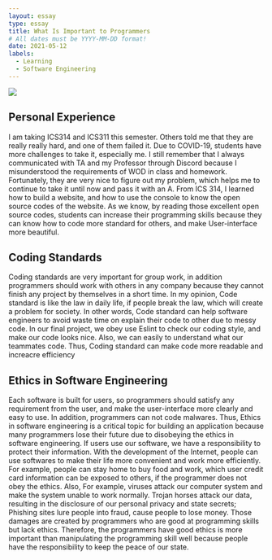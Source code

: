 ```yaml
---
layout: essay
type: essay
title: What Is Important to Programmers
# All dates must be YYYY-MM-DD format!
date: 2021-05-12
labels: 
  - Learning
  - Software Engineering
---
```

<img class="ui medium left floated image" src="https://i.gr-assets.com/images/S/compressed.photo.goodreads.com/books/1348027904l/85009.jpg">

## Personal Experience 
I am taking ICS314 and ICS311 this semester. Others told me that they are really really hard, and one of them failed it. Due to COVID-19, students have more challenges to take it, especially me. I still remember that I always communicated with TA and my Professor through Discord because I misunderstood the requirements of WOD in class and homework. Fortunately, they are very nice to figure out my problem, which helps me to continue to take it until now and pass it with an A. From ICS 314, I learned how to build a website, and how to use the console to know the open source codes of the website. As we know, by reading those excellent open source codes, students can increase their programming skills because they can know how to code more standard for others, and make User-interface more beautiful. 
## Coding Standards 
Coding standards are very important for group work, in addition programmers should work with others in any company because they cannot finish any project by themselves in a short time. In my opinion, Code standard is like the law in daily life, if people break the law, which will create a problem for society. In other words, Code standard can help software engineers to avoid waste time on explain their code to other due to messy code. In our final project,  we obey use Eslint to check our coding style, and make our code looks nice. Also, we can easily to understand what our teammates code. Thus, Coding standard can make code more readable and increacre  efficiency
## Ethics in Software Engineering
Each software is built for users, so programmers should satisfy any requirement from the user, and make the user-interface more clearly and easy to use. In addition, programmers can not code malwares. Thus, Ethics in software engineering is a critical topic for building an application because many programmers lose their future due to disobeying the ethics in software engineering. If users use our software, we have a responsibility to protect their information. With the development of the Internet, people can use softwares to make their life more convenient and work more efficiently. For example, people can stay home to buy food and work, which user credit card information can be exposed to others, if the programmer does not obey the ethics. Also, For example, viruses attack our computer system and make the system unable to work normally. Trojan horses attack our data, resulting in the disclosure of our personal privacy and state secrets; Phishing sites lure people into fraud, cause people to lose money. Those damages are created by programmers who are good at programming skills but lack ethics.  Therefore,  the programmers have good ethics is more important than manipulating the programming skill well because people have the responsibility to keep the peace of our state.
